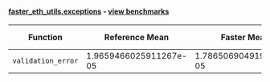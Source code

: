 #### [faster_eth_utils.exceptions](https://github.com/BobTheBuidler/faster-eth-utils/blob/fix-bench/faster_eth_utils/exceptions.py) - [view benchmarks](https://github.com/BobTheBuidler/faster-eth-utils/blob/fix-bench/benchmarks/test_exceptions_benchmarks.py)

| Function | Reference Mean | Faster Mean | % Change | Speedup (%) | x Faster | Faster |
|----------|---------------|-------------|----------|-------------|----------|--------|
| `validation_error` | 1.9659466025911267e-05 | 1.7865069049193283e-05 | 9.13% | 10.04% | 1.10x | ✅ |
